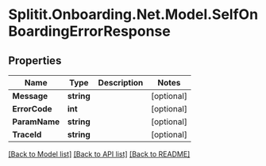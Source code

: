 # Splitit.Onboarding.Net.Model.SelfOnBoardingErrorResponse

## Properties

Name | Type | Description | Notes
------------ | ------------- | ------------- | -------------
**Message** | **string** |  | [optional] 
**ErrorCode** | **int** |  | [optional] 
**ParamName** | **string** |  | [optional] 
**TraceId** | **string** |  | [optional] 

[[Back to Model list]](../README.md#documentation-for-models) [[Back to API list]](../README.md#documentation-for-api-endpoints) [[Back to README]](../README.md)

